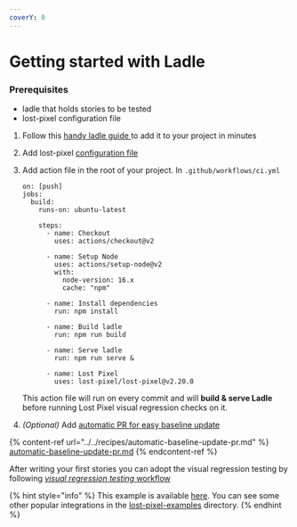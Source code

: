 ```yaml
---
coverY: 0
---
```


# Getting started with Ladle

### Prerequisites

- ladle that holds stories to be tested
- lost-pixel configuration file

1. Follow this [handy ladle guide ](https://ladle.dev/docs/setup)to add it to your project in minutes
2. Add lost-pixel [configuration file](../../setup/project-configuration/modes.md#ladle)
3. Add action file in the root of your project. In `.github/workflows/ci.yml`

   ```
   on: [push]
   jobs:
     build:
       runs-on: ubuntu-latest

       steps:
         - name: Checkout
           uses: actions/checkout@v2

         - name: Setup Node
           uses: actions/setup-node@v2
           with:
             node-version: 16.x
             cache: "npm"

         - name: Install dependencies
           run: npm install

         - name: Build ladle
           run: npm run build

         - name: Serve ladle
           run: npm run serve &

         - name: Lost Pixel
           uses: lost-pixel/lost-pixel@v2.20.0
   ```

   This action file will run on every commit and will **build & serve Ladle** before running Lost Pixel visual regression checks on it.&#x20;

4. _(Optional)_ Add [automatic PR for easy baseline update](../../recipes/automatic-baseline-update-pr.md)

{% content-ref url="../../recipes/automatic-baseline-update-pr.md" %}
[automatic-baseline-update-pr.md](../../recipes/automatic-baseline-update-pr.md)
{% endcontent-ref %}

After writing your first stories you can adopt the visual regression testing by following [_visual regression testing_ workflow](../testing-workflow-github-actions.md)

{% hint style="info" %}
This example is available [here](https://github.com/lost-pixel/lost-pixel-examples/tree/main/example-ladle). You can see some other popular integrations in the [lost-pixel-examples](https://github.com/lost-pixel/lost-pixel-examples) directory.
{% endhint %}
